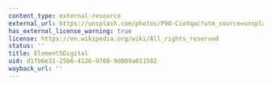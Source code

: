 ```yaml
---
content_type: external-resource
external_url: https://unsplash.com/photos/P9O-CioYqac?utm_source=unsplash&utm_medium=referral&utm_content=creditCopyText
has_external_license_warning: true
license: https://en.wikipedia.org/wiki/All_rights_reserved
status: ''
title: Element5Digital
uid: d1fb6e31-25b6-4126-9760-9d009a011502
wayback_url: ''
---
```

